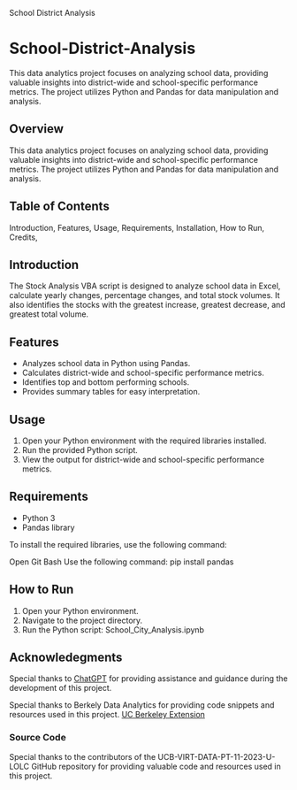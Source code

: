 School District Analysis
# School-District-Analysis

This data analytics project focuses on analyzing school data, providing valuable insights into district-wide and school-specific performance metrics. The project utilizes Python and Pandas for data manipulation and analysis.

## Overview

This data analytics project focuses on analyzing school data, providing valuable insights into district-wide and school-specific performance metrics. The project utilizes Python and Pandas for data manipulation and analysis.

## Table of Contents
Introduction,
Features,
Usage,
Requirements,
Installation,
How to Run,
Credits,

## Introduction
The Stock Analysis VBA script is designed to analyze school data in Excel, calculate yearly changes, percentage changes, and total stock volumes. It also identifies the stocks with the greatest increase, greatest decrease, and greatest total volume.

## Features
- Analyzes school data in Python using Pandas.
- Calculates district-wide and school-specific performance metrics.
- Identifies top and bottom performing schools.
- Provides summary tables for easy interpretation.

## Usage
1. Open your Python environment with the required libraries installed.
2. Run the provided Python script.
3. View the output for district-wide and school-specific performance metrics.

## Requirements
- Python 3
- Pandas library

To install the required libraries, use the following command:

Open Git Bash
Use the following command:
pip install pandas

## How to Run

1. Open your Python environment.
2. Navigate to the project directory.
3. Run the Python script: School_City_Analysis.ipynb

## Acknowledegments

Special thanks to [ChatGPT](https://www.openai.com/gpt) for providing assistance and guidance during the development of this project.

Special thanks to Berkely Data Analytics for providing code snippets and resources used in this project. [UC Berkeley Extension](https://extension.berkeley.edu/)

### Source Code

Special thanks to the contributors of the UCB-VIRT-DATA-PT-11-2023-U-LOLC GitHub repository for providing valuable code and resources used in this project.
